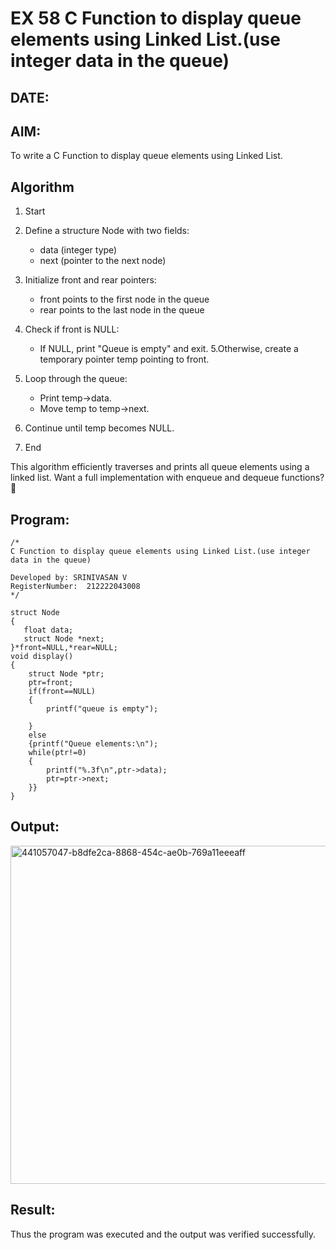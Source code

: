 # EX 58 C Function to display queue elements using Linked List.(use integer data in the queue)
## DATE:
## AIM:
To write a C Function to display queue elements using Linked List.

## Algorithm
1. Start
2. Define a structure Node with two fields:
      * data (integer type)
      * next (pointer to the next node)
3. Initialize front and rear pointers:
      * front points to the first node in the queue
      * rear points to the last node in the queue
4. Check if front is NULL:
      * If NULL, print "Queue is empty" and exit. 
5.Otherwise, create a temporary pointer temp pointing to front.

6. Loop through the queue:
      * Print temp->data.
      * Move temp to temp->next.
7. Continue until temp becomes NULL.
8. End

This algorithm efficiently traverses and prints all queue elements using a linked list. Want a full implementation with enqueue and dequeue functions? 🚀
## Program:
```
/*
C Function to display queue elements using Linked List.(use integer data in the queue)

Developed by: SRINIVASAN V
RegisterNumber:  212222043008
*/
```
```
struct Node
{
   float data;
   struct Node *next;
}*front=NULL,*rear=NULL;
void display()
{
    struct Node *ptr;
    ptr=front;
    if(front==NULL)
    {
        printf("queue is empty");
        
    }
    else
    {printf("Queue elements:\n");
    while(ptr!=0)
    {
        printf("%.3f\n",ptr->data);
        ptr=ptr->next;
    }}
}
```

## Output:


<img width="888" height="541" alt="441057047-b8dfe2ca-8868-454c-ae0b-769a11eeeaff" src="https://github.com/user-attachments/assets/790bef41-06c9-4f5c-b917-f50e4b08a473" />


## Result:
Thus the program was executed and the output was verified successfully.
